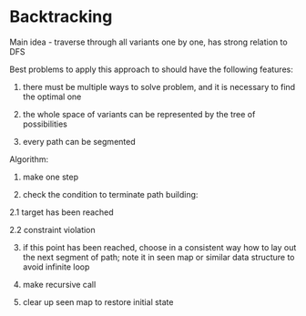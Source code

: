 Backtracking
=============

Main idea - traverse through all variants one by one, has strong relation to DFS

Best problems to apply this approach to should have the following features:

1. there must be multiple ways to solve problem, and it is necessary to find the optimal one

2. the whole space of variants can be represented by the tree of possibilities

3. every path can be segmented


Algorithm:

1. make one step

2. check the condition to terminate path building:

  2.1 target has been reached
    
  2.2 constraint violation
  
3. if this point has been reached, choose in a consistent way how to lay out the next segment of path; 
   note it in seen map or similar data structure to avoid infinite loop
   
4. make recursive call

5. clear up seen map to restore initial state 
